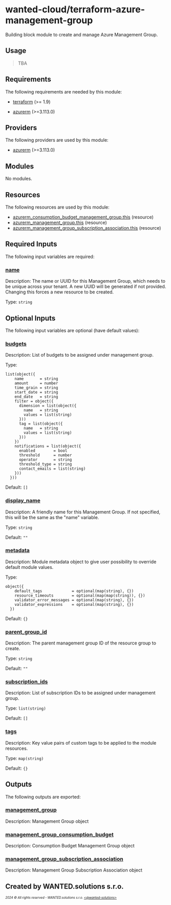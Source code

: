 <!-- BEGIN_TF_DOCS -->
# wanted-cloud/terraform-azure-management-group

Building block module to create and manage Azure Management Group.

## Usage

> TBA

## Requirements

The following requirements are needed by this module:

- <a name="requirement_terraform"></a> [terraform](#requirement\_terraform) (>= 1.9)

- <a name="requirement_azurerm"></a> [azurerm](#requirement\_azurerm) (>=3.113.0)

## Providers

The following providers are used by this module:

- <a name="provider_azurerm"></a> [azurerm](#provider\_azurerm) (>=3.113.0)

## Modules

No modules.

## Resources

The following resources are used by this module:

- [azurerm_consumption_budget_management_group.this](https://registry.terraform.io/providers/hashicorp/azurerm/latest/docs/resources/consumption_budget_management_group) (resource)
- [azurerm_management_group.this](https://registry.terraform.io/providers/hashicorp/azurerm/latest/docs/resources/management_group) (resource)
- [azurerm_management_group_subscription_association.this](https://registry.terraform.io/providers/hashicorp/azurerm/latest/docs/resources/management_group_subscription_association) (resource)

## Required Inputs

The following input variables are required:

### <a name="input_name"></a> [name](#input\_name)

Description: The name or UUID for this Management Group, which needs to be unique across your tenant. A new UUID will be generated if not provided. Changing this forces a new resource to be created.

Type: `string`

## Optional Inputs

The following input variables are optional (have default values):

### <a name="input_budgets"></a> [budgets](#input\_budgets)

Description: List of budgets to be assigned under management group.

Type:

```hcl
list(object({
    name       = string
    amount     = number
    time_grain = string
    start_date = string
    end_date   = string
    filter = object({
      dimension = list(object({
        name   = string
        values = list(string)
      }))
      tag = list(object({
        name   = string
        values = list(string)
      }))
    })
    notifications = list(object({
      enabled        = bool
      threshold      = number
      operator       = string
      threshold_type = string
      contact_emails = list(string)
    }))
  }))
```

Default: `[]`

### <a name="input_display_name"></a> [display\_name](#input\_display\_name)

Description: A friendly name for this Management Group. If not specified, this will be the same as the "name" variable.

Type: `string`

Default: `""`

### <a name="input_metadata"></a> [metadata](#input\_metadata)

Description: Module metadata object to give user possibility to override default module values.

Type:

```hcl
object({
    default_tags             = optional(map(string), {})
    resource_timeouts        = optional(map(map(string)), {})
    validator_error_messages = optional(map(string), {})
    validator_expressions    = optional(map(string), {})
  })
```

Default: `{}`

### <a name="input_parent_group_id"></a> [parent\_group\_id](#input\_parent\_group\_id)

Description: The parent management group ID of the resource group to create.

Type: `string`

Default: `""`

### <a name="input_subscription_ids"></a> [subscription\_ids](#input\_subscription\_ids)

Description: List of subscription IDs to be assigned under management group.

Type: `list(string)`

Default: `[]`

### <a name="input_tags"></a> [tags](#input\_tags)

Description: Key value pairs of custom tags to be applied to the module resources.

Type: `map(string)`

Default: `{}`

## Outputs

The following outputs are exported:

### <a name="output_management_group"></a> [management\_group](#output\_management\_group)

Description: Management Group object

### <a name="output_management_group_consumption_budget"></a> [management\_group\_consumption\_budget](#output\_management\_group\_consumption\_budget)

Description: Consumption Budget Management Group object

### <a name="output_management_group_subscription_association"></a> [management\_group\_subscription\_association](#output\_management\_group\_subscription\_association)

Description: Management Group Subscription Association object

Created by WANTED.solutions s.r.o.
---
<sup><sub>_2024 &copy; All rights reserved - WANTED.solutions s.r.o. [<@wanted-solutions>](https://github.com/wanted-solutions)_</sub></sup>
<!-- END_TF_DOCS -->